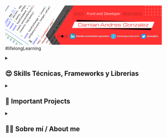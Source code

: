 ![profilePic](./src/PortadaGithub.png)
#lifelongLearning

<!-- Tech Skills, Frameworks and Libraries SECTION-->
<details>
    <summary><h2>😍 Skills Técnicas, Frameworks y Librerias</h2></summary>
    <img align='center' src='./src/fullstack.png' alt='Tech Skills' >
    <p><h3>HTML, CSS, Javascript, React, Redux, Node, Express, postgresSQL, Sequelize</h3></p>
</details>

<!-- Important Projects SECTION -->
<details>
    <summary><h2>💼 Important Projects</h2></summary>
    <a href='https://www.youtube.com/watch?v=UWWrFgAO3vo' target='_blank'>
        <h2>Tecnoshop e-commerce App </h2>
    </a>
        <details>
            <summary><h3>Description</h3></summary>
            <p>Agile development team with one week sprints presenting to a Product Owner progress on the <strong>development of a complete E-commerce app</strong> with design and development of basic ecommerce features (CRUD of products, auth, catalog, checkout, etc..).</p>
            <ul>
                <li>Payment gateway integration (Mercado Pago). </li>
                <li>Sending transactional emails (nodemailer). </li>
                <li>Management and sending of newsletters.  </li>
                <li>Administration of shopping cart and product orders. </li>
                <li>User administration, password management.  </li>
                <li>Coordinate project execution through Scrum implementation.  </li>
            </ul>
        </details>    
    <img width='80%' src='./src/Tecnoshop-Screenshots.png' alt='Tecnoshop screenshots'>
    <a href='https://www.youtube.com/watch?v=KTQ11pD6yeg' target='_blank'>
        <h2>Pokemon Single Page Aplication</h2>
    </a>
    <details>
        <summary><h3>Description</h3></summary>
        <p>Development of a Single Page Aplication on React, Redux, NodeJS, ExpressJS, Sequelize with <strong>search</strong>, <strong>filtering</strong>, <strong>sorting</strong> and <strong>resource creation</strong>.</p>
    </details>  
    <img width='80%' src='./src/pokemonSPA-screenshots.png' alt='Pokemon screenshots' >
</details>

<!-- About me SECTION -->
<details>
    <summary><h2>🧑🏻 Sobre mí / About me</h2></summary>
<p align='center' font-size='18 px'>👋🏻¡Hola! <strong>Soy Damian, Desarrollador Frontend y estudiante
de diseño UX/UI</strong> con conocimientos en <em>Javascript, HTML5, CSS, React, Redux, 
Node, Express, PostgreSQL, Sequelize</em>. Durante mi formación he sido parte de equipos de trabajo multiculturales
donde pude desarrollar <strong>habilidades de comunicación</strong> y de <strong>trabajo en equipo</strong>
participando en el desarrollo frontend y backend de aplicaciones web
implementando una metodología de trabajo ágil con sprints de una
semana. Esto me ha permitido aumentar mi <strong>orientación a resultados</strong> y <strong>capacidad
de resolucion de problemas</strong>.

<strong>Puedes contactarme escribiéndome a:  
nangonz91@gmail.com</strong></p>
<hr>
<p align='center'>👋🏻Hi! <strong>I'm Damian, Fullstack Developer and UX/UI design student</strong>
<em>with knowledge in Javascript, HTML5, CSS, React, Redux, Node, 
Express, PostgreSQL, Sequelize.</em> I've been part of multicultural work teams which has allowed me to develop <strong>communication</strong> and <strong>teamwork skills</strong> participating in the frontend and backend development of web applications implementing an agile work methodology with one-week sprints. This helped me to increase my <strong>results orientation</strong> and <strong>problem solving skills</strong>.

<strong>You can contact me on LinkedIn or send me an email to:  
nangonz91@gmail.com</strong></p> 
</details>
